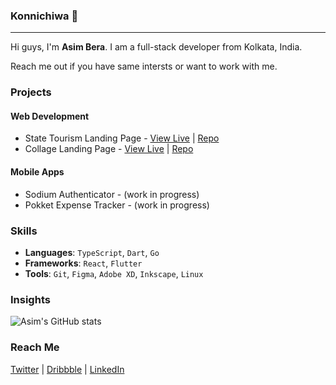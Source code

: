 ### Konnichiwa :wave:

---

Hi guys, I'm **Asim Bera**. I am a full-stack developer from Kolkata, India.<!--  I am currently working on [Storydeck](https://github.com/Team-Storydeck/storydeck) app. -->

Reach me out if you have same intersts or want to work with me.

### Projects

#### Web Development

- State Tourism Landing Page - [View Live](https://wbtourism.pages.dev/) | [Repo](https://github.com/asimbera/wbtourism.git)
- Collage Landing Page - [View Live](https://ccpkolkata.pages.dev/) | [Repo](https://github.com/asimbera/ccpkolkata.git)

#### Mobile Apps

- Sodium Authenticator - (work in progress)
- Pokket Expense Tracker - (work in progress)

### Skills

- **Languages**: `TypeScript`, `Dart`, `Go`
- **Frameworks**: `React`, `Flutter`
- **Tools**: `Git`, `Figma`, `Adobe XD`, `Inkscape`, `Linux`

### Insights

![Asim's GitHub stats](https://github-readme-stats.vercel.app/api?username=asimbera&show_icons=true&theme=onedark)

<!-- #### Tech Articles

You can find all my post articles on [asimbera.github.io](https://asimbera.github.io). -->

### Reach Me

[Twitter](https://twitter.com/asimbera_) | [Dribbble](https://dribbble.com/asimbera) | [LinkedIn](https://www.linkedin.com/in/asimbera/)
